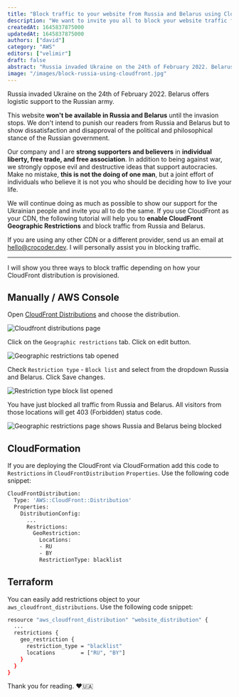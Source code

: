 ```yaml
---
title: "Block traffic to your website from Russia and Belarus using CloudFront"
description: "We want to invite you all to block your website traffic from Russia and Belarus to show support for the Ukrainian people. the following tutorial will help you to enable CloudFront Geographic Restrictions and block traffic."
createdAt: 1645837875000
updatedAt: 1645837875000
authors: ["david"]
category: "AWS"
editors: ["velimir"]
draft: false
abstract: "Russia invaded Ukraine on the 24th of February 2022. Belarus offers logistic support to the Russian army. This website won't be available in Russia and Belarus until the invasion stops. We don't intend to punish our readers from Russia and Belarus but to show dissatisfaction and disapproval of the political and philosophical stance of the Russian government. Our company and I are strong supporters and believers in individual liberty, free trade, and free association. In addition to being against war, we strongly oppose evil and destructive ideas that support autocracies. Make no mistake, this is not the doing of one man, but a joint effort of individuals who believe it is not you who should be deciding how to live your life. We want to invite you all to block your website traffic from Russia and Belarus to show support for the Ukrainian people. the following tutorial will help you to enable CloudFront Geographic Restrictions and block traffic."
image: "/images/block-russia-using-cloudfront.jpg"
---
```


Russia invaded Ukraine on the 24th of February 2022. Belarus offers logistic support to the Russian army.

This website **won't be available in Russia and Belarus** until the invasion stops. We don't intend to punish our readers from Russia and Belarus but to show dissatisfaction and disapproval of the political and philosophical stance of the Russian government.

Our company and I are **strong supporters and believers** in **individual liberty, free trade, and free association**. In addition to being against war, we strongly oppose evil and destructive ideas that support autocracies. Make no mistake, **this is not the doing of one man**, but a joint effort of individuals who believe it is not you who should be deciding how to live your life.

We will continue doing as much as possible to show our support for the Ukrainian people and invite you all to do the same. If you use CloudFront as your CDN, the following tutorial will help you to **enable CloudFront Geographic Restrictions** and block traffic from Russia and Belarus.

If you are using any other CDN or a different provider, send us an email at [hello@crocoder.dev](mailto:hello@crocoder.dev). I will personally assist you in blocking traffic.

***

I will show you three ways to block traffic depending on how your CloudFront distribution is provisioned.

## Manually / AWS Console

Open [CloudFront Distributions](https://console.aws.amazon.com/cloudfront/v3/home) and choose the distribution.

![Cloudfront distributions page](/images/block-russia-using-cloudfront/step1.png)

Click on the `Geographic restrictions` tab. Click on edit button.

![Geographic restrictions tab opened](/images/block-russia-using-cloudfront/step2.png)

Check `Restriction type` - `Block list` and select from the dropdown Russia and Belarus. Click Save changes.

![Restriction type block list opened](/images/block-russia-using-cloudfront/step3.png)

You have just blocked all traffic from Russia and Belarus. All visitors from those locations will get 403 (Forbidden) status code.

![Geographic restrictions page shows Russia and Belarus being blocked](/images/block-russia-using-cloudfront/step4.png)

## CloudFormation

If you are deploying the CloudFront via CloudFormation add this code to `Restrictions` in `CloudFrontDistribution` `Properties`. Use the following code snippet:

```bash
CloudFrontDistribution:
  Type: 'AWS::CloudFront::Distribution'
  Properties:
    DistributionConfig:
      ...
      Restrictions:
        GeoRestriction:
          Locations:
          - RU
          - BY
          RestrictionType: blacklist
```

## Terraform

You can easily add restrictions object to your `aws_cloudfront_distributions`. Use the following code snippet:

```bash
resource "aws_cloudfront_distribution" "website_distribution" {
  ...
  restrictions {
    geo_restriction {
      restriction_type = "blacklist"
      locations        = ["RU", "BY"]
    }
  }
}
```

Thank you for reading. ❤️🇺🇦
